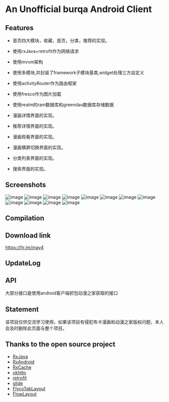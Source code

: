 # An Unofficial burqa Android Client

## Features

* 首页四大模块，收藏，首页，分类，推荐的实现。

* 使用rxJava+retrofit作为网络请求

* 使用mvvm架构

* 使用多模块,并封装了framework子模块基类,widget处理三方自定义

* 使用activityRouter作为路由框架

* 使用fresco作为图片加载

* 使用realm的ram数据库和greendao数据库存储数据

* 漫画详情界面的实现。

* 推荐详情界面的实现。

* 漫画观看界面的实现。

* 漫画横屏切换界面的实现。

* 分类列表界面的实现。

* 搜索界面的实现。

## Screenshots
![image](https://github.com/luxiao0314/burqa/raw/master/screenshots/Screenshot_20170412-233635.png)
![image](https://github.com/luxiao0314/burqa/raw/master/screenshots/Screenshot_20170412-233644.png)
![image](https://github.com/luxiao0314/burqa/raw/master/screenshots/Screenshot_20170412-233653.png)
![image](https://github.com/luxiao0314/burqa/raw/master/screenshots/Screenshot_20170412-233702.png)
![image](https://github.com/luxiao0314/burqa/raw/master/screenshots/Screenshot_20170412-233706.png)
![image](https://github.com/luxiao0314/burqa/raw/master/screenshots/Screenshot_20170412-233751.png)
![image](https://github.com/luxiao0314/burqa/raw/master/screenshots/Screenshot_20170412-233819.png)
![image](https://github.com/luxiao0314/burqa/raw/master/screenshots/Screenshot_20170412-233830.png)
![image](https://github.com/luxiao0314/burqa/raw/master/screenshots/Screenshot_20170412-233926.png)
![image](https://github.com/luxiao0314/burqa/raw/master/screenshots/Screenshot_20170412-234005.png)
![image](https://github.com/luxiao0314/burqa/raw/master/screenshots/Screenshot_20170412-234041.png)
![image](https://github.com/luxiao0314/burqa/raw/master/screenshots/Screenshot_20170412-234136.png)

## Compilation

## Download link
https://fir.im/may4

## UpdateLog

## API

大部分接口是使用android客户端抓包动漫之家获取的接口

## Statement

该项目仅供交流学习使用，如果该项目有侵犯布卡漫画和动漫之家版权问题，本人会及时删除此页面与整个项目。


## Thanks to the open source project

* [RxJava](https://github.com/ReactiveX/RxJava)
* [RxAndroid](https://github.com/ReactiveX/RxAndroid)
* [RxCache](https://github.com/VictorAlbertos/RxCache)
* [okhttp](https://github.com/square/okhttp)
* [retrofit](https://github.com/square/retrofit)
* [glide](https://github.com/bumptech/glide)
* [FlycoTabLayout](https://github.com/H07000223/FlycoTabLayout)
* [FlowLayout](https://github.com/hongyangAndroid/FlowLayout)





